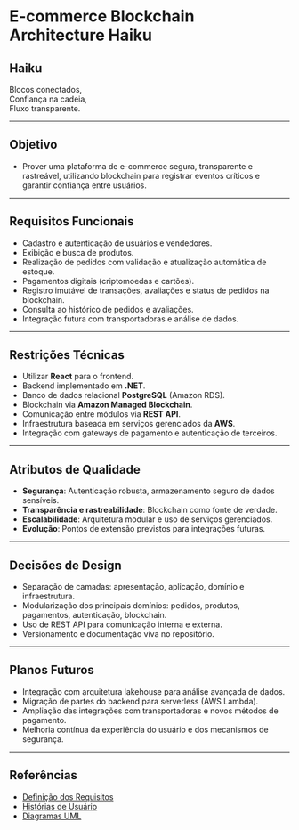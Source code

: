 # E-commerce Blockchain Architecture Haiku

## Haiku

Blocos conectados,  
Confiança na cadeia,  
Fluxo transparente.

---

## Objetivo

- Prover uma plataforma de e-commerce segura, transparente e rastreável, utilizando blockchain para registrar eventos críticos e garantir confiança entre usuários.

---

## Requisitos Funcionais

- Cadastro e autenticação de usuários e vendedores.
- Exibição e busca de produtos.
- Realização de pedidos com validação e atualização automática de estoque.
- Pagamentos digitais (criptomoedas e cartões).
- Registro imutável de transações, avaliações e status de pedidos na blockchain.
- Consulta ao histórico de pedidos e avaliações.
- Integração futura com transportadoras e análise de dados.

---

## Restrições Técnicas

- Utilizar **React** para o frontend.
- Backend implementado em **.NET**.
- Banco de dados relacional **PostgreSQL** (Amazon RDS).
- Blockchain via **Amazon Managed Blockchain**.
- Comunicação entre módulos via **REST API**.
- Infraestrutura baseada em serviços gerenciados da **AWS**.
- Integração com gateways de pagamento e autenticação de terceiros.

---

## Atributos de Qualidade

- **Segurança**: Autenticação robusta, armazenamento seguro de dados sensíveis.
- **Transparência e rastreabilidade**: Blockchain como fonte de verdade.
- **Escalabilidade**: Arquitetura modular e uso de serviços gerenciados.
- **Evolução**: Pontos de extensão previstos para integrações futuras.

---

## Decisões de Design

- Separação de camadas: apresentação, aplicação, domínio e infraestrutura.
- Modularização dos principais domínios: pedidos, produtos, pagamentos, autenticação, blockchain.
- Uso de REST API para comunicação interna e externa.
- Versionamento e documentação viva no repositório.

---

## Planos Futuros

- Integração com arquitetura lakehouse para análise avançada de dados.
- Migração de partes do backend para serverless (AWS Lambda).
- Ampliação das integrações com transportadoras e novos métodos de pagamento.
- Melhoria contínua da experiência do usuário e dos mecanismos de segurança.

---

## Referências

- [Definição dos Requisitos](../definicao_trabalho_final_g4.md)
- [Histórias de Usuário](https://github.com/gilmarUFG/rs_es_20251_g4/tree/estudante/trabalho_final/historias_usuarios)
- [Diagramas UML](../modelos_uml)
